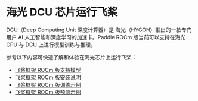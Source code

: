 
# 海光 DCU 芯片运行飞桨

DCU（Deep Computing Unit 深度计算器）是 海光（HYGON）推出的一款专门用户 AI 人工智能和深度学习的加速卡。Paddle ROCm 版当前可以支持在海光 CPU 与 DCU 上进行模型训练与推理。

参考以下内容可快速了解和体验在海光芯片上运行飞桨：

- [飞桨框架 ROCm 版支持模型](../guides/hardware_support/rocm_docs/paddle_rocm_cn.html)
- [飞桨框架 ROCm 版安装说明](../guides/hardware_support/rocm_docs/paddle_install_cn.html)
- [飞桨框架 ROCm 版训练示例](../guides/hardware_support/rocm_docs/train_example_cn.html)
- [飞桨框架 ROCm 版预测示例](../guides/hardware_support/rocm_docs/infer_example_cn.html)
